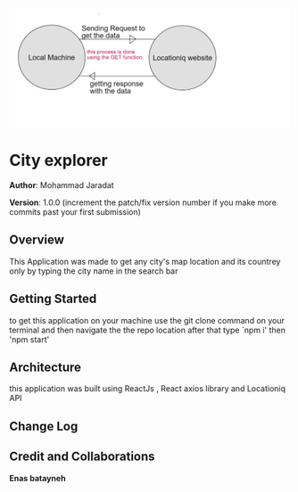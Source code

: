 ![](img/Untitled.jpg)

# City explorer

**Author**: Mohammad Jaradat

**Version**: 1.0.0 (increment the patch/fix version number if you make more commits past your first submission)

## Overview
This Application was made to get any city's map location and its countrey only by typing the city name in the search bar

## Getting Started
to get this application on your machine use the git clone command on your terminal and then navigate the the repo location after that type `npm i' then 'npm start'
## Architecture
this application was built using ReactJs , React axios library and Locationiq API

## Change Log
<!-- Use this area to document the iterative changes made to your application as each feature is successfully implemented. Use time stamps. Here's an example:

01-01-2001 4:59pm - Application now has a fully-functional express server, with a GET route for the location resource. -->

## Credit and Collaborations

**Enas batayneh**